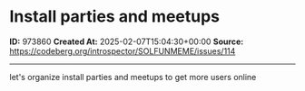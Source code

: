 # Install parties and meetups

**ID:** 973860
**Created At:** 2025-02-07T15:04:30+00:00
**Source:** https://codeberg.org/introspector/SOLFUNMEME/issues/114

---

let's organize install parties and meetups to get more users online